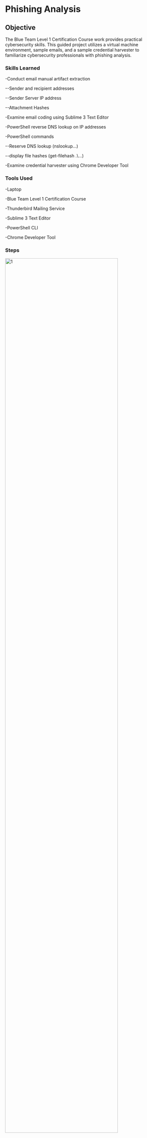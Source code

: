 # Phishing Analysis

## Objective
The Blue Team Level 1 Certification Course work provides practical cybersecurity skills. This guided project utilizes a virtual machine environment, sample emails, and a sample credential harvester to familiarize cybersecurity professionals with phishing analysis.

### Skills Learned
-Conduct email manual artifact extraction
<p>--Sender and recipient addresses</p>
<p>--Sender Server IP address</p>
<p>--Attachment Hashes</p>
<p>-Examine email coding using Sublime 3 Text Editor</p>
<p>-PowerShell reverse DNS lookup on IP addresses</p>
<p>-PowerShell commands</p>
<p>--Reserve DNS lookup (nslookup...)</p>
<p>--display file hashes (get-filehash .\...)</p>
<p>-Examine credential harvester using Chrome Developer Tool</p>
  
### Tools Used
-Laptop
<p>-Blue Team Level 1 Certification Course</p>
<p>-Thunderbird Mailing Service</p>
<p>-Sublime 3 Text Editor</p>
<p>-PowerShell CLI</p>
<p>-Chrome Developer Tool</p>

### Steps
<img src="https://i.imgur.com/O7pjwk3.jpg" style="width: 85%;" alt="1">
<p><i>Ref 1: Sender server IP address found</i></p>

<img src="https://i.imgur.com/r0gPtjO.jpg" style="width: 85%;" alt="1">
<p><i>Ref 2: Reverse DNS lookup using PowerShell. Domain is highlight in red</i></p>

<img src="https://i.imgur.com/xdIPzVz.jpg" style="width: 85%;" alt="1">
<p><i>Ref 3: Sample email attachment hashes displayed using PowerShell. Note nested commands. Default "get-filehash" command displays SHA256 hash values, "-algorithm..." will display specific hashes</i></p>
File hashes may reveal potential malware 'out in the wild'. Once discovered during forensics work, a cross reference made on malware repositories (virustotal.com) may return a malware profile.

<img src="https://i.imgur.com/nwqx8A0.jpg" style="width: 85%;" alt="1">
<p><i>Ref 4: Sample credential harvester supposedly hyperlinked from a phishing email, test input, and Chrome Developer Tool displaying hyperlink to collecting web server </i></p>
